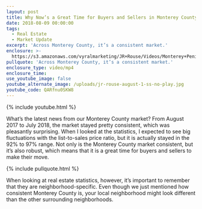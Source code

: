 ```yaml
---
layout: post
title: Why Now’s a Great Time for Buyers and Sellers in Monterey County
date: 2018-08-09 00:00:00
tags:
  - Real Estate
  - Market Update
excerpt: 'Across Monterey County, it’s a consistent market.'
enclosure: >-
  https://s3.amazonaws.com/vyralmarketing/JR+Rouse/Videos/Monterey+Peninsula+Real+Estate+-+Why+Nows+a+Great+Time+for+Buyers+and+Sellers+in+Monterey+County.mp4
pullquote: 'Across Monterey County, it’s a consistent market.'
enclosure_type: video/mp4
enclosure_time:
use_youtube_image: false
youtube_alternate_image: /uploads/jr-rouse-august-1-ss-no-play.jpg
youtube_code: QARfnu0SKW8
---
```


{% include youtube.html %}

What’s the latest news from our Monterey County market? From August 2017 to July 2018, the market stayed pretty consistent, which was pleasantly surprising. When I looked at the statistics, I expected to see big fluctuations with the list-to-sales price ratio, but it is actually stayed in the 92% to 97% range. Not only is the Monterey County market consistent, but it’s also robust, which means that it is a great time for buyers and sellers to make their move.

{% include pullquote.html %}

When looking at real estate statistics, however, it’s important to remember that they are neighborhood-specific. Even though we just mentioned how consistent Monterey County is, your local neighborhood might look different than the other surrounding neighborhoods.